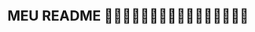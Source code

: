 # MEU README 🤣🤣🤣🤣🤣🤣🤣🤣🐶🦧🤣🐶🦧🤣🐶🦧
<a href="https://media3.giphy.com/media/v1.Y2lkPTc5MGI3NjExZGhwcXN1Y2JrM2loeTVmYzE1NDE0dTVwbDJsM2QyMjhkYXoweXdpdCZlcD12MV9pbnRlcm5hbF9naWZfYnlfaWQmY3Q9Zw/MUHNdrm3vk7MoyUsCO/giphy.gif"/>
